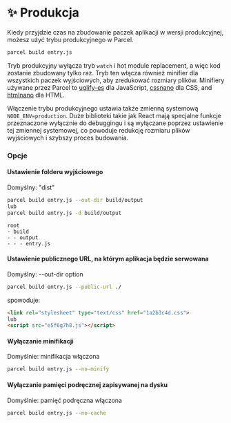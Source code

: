 # ✨ Produkcja

Kiedy przyjdzie czas na zbudowanie paczek aplikacji w wersji produkcyjnej, możesz użyć trybu produkcyjnego w Parcel.

```bash
parcel build entry.js
```

Tryb produkcyjny wyłącza tryb `watch` i hot module replacement, a więc kod zostanie zbudowany tylko raz. Tryb ten włącza również minifier dla wszystkich paczek wyjściowych, aby zredukować rozmiary plików. Minifiery używane przez Parcel to [uglify-es](https://github.com/mishoo/UglifyJS2/tree/harmony) dla JavaScript, [cssnano](http://cssnano.co) dla CSS, and [htmlnano](https://github.com/posthtml/htmlnano) dla HTML.

Włączenie trybu produkcyjnego ustawia także zmienną systemową `NODE_ENV=production`. Duże biblioteki takie jak React mają specjalne funkcje przeznaczone wyłącznie do debuggingu i są wyłączane poprzez ustawienie tej zmiennej systemowej, co powoduje redukcję rozmiaru plików wyjściowych i szybszy proces budowania.


### Opcje

#### Ustawienie folderu wyjściowego

Domyślny: "dist"

```bash
parcel build entry.js --out-dir build/output
lub
parcel build entry.js -d build/output
```

```base
root
- build
- - output
- - - entry.js
```

#### Ustawienie publicznego URL, na którym aplikacja będzie serwowana

Domyślny: --out-dir option

```bash
parcel build entry.js --public-url ./
```

spowoduje:

```html
<link rel="stylesheet" type="text/css" href="1a2b3c4d.css">
lub
<script src="e5f6g7h8.js"></script>
```


#### Wyłączanie minifikacji

Domyślnie: minifikacja włączona

```bash
parcel build entry.js --no-minify
```

#### Wyłączanie pamięci podręcznej zapisywanej na dysku

Domyślnie: pamięć podręczna włączona

```bash
parcel build entry.js --no-cache
```
